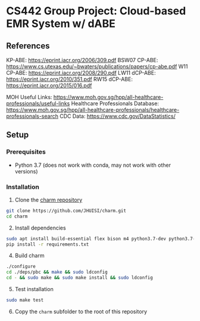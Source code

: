 # CS442 Group Project: Cloud-based EMR System w/ dABE

## References
KP-ABE: https://eprint.iacr.org/2006/309.pdf
BSW07 CP-ABE: https://www.cs.utexas.edu/~bwaters/publications/papers/cp-abe.pdf
W11 CP-ABE: https://eprint.iacr.org/2008/290.pdf
LW11 dCP-ABE: https://eprint.iacr.org/2010/351.pdf
RW15 dCP-ABE: https://eprint.iacr.org/2015/016.pdf

MOH Useful Links: https://www.moh.gov.sg/hpp/all-healthcare-professionals/useful-links
Healthcare Professionals Database: https://www.moh.gov.sg/hpp/all-healthcare-professionals/healthcare-professionals-search
CDC Data: https://www.cdc.gov/DataStatistics/

## Setup

### Prerequisites
* Python 3.7 (does not work with conda, may not work with other versions)

### Installation

1. Clone the [charm repository](https://github.com/JHUISI/charm)
```bash
git clone https://github.com/JHUISI/charm.git
cd charm
```

2. Install dependencies
```bash
sudo apt install build-essential flex bison m4 python3.7-dev python3.7-distutils libgmp-dev libssl-dev
pip install -r requirements.txt
```

4. Build charm
```bash
./configure
cd ./deps/pbc && make && sudo ldconfig
cd - && sudo make && sudo make install && sudo ldconfig
```

5. Test installation
```bash
sudo make test
```

6. Copy the `charm` subfolder to the root of this repository
